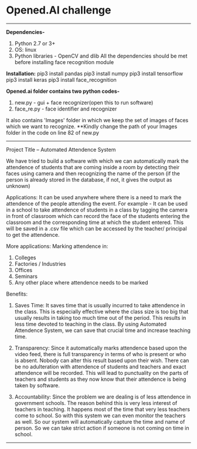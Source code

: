 # Opened.AI challenge
*******************************************************************************************
**Dependencies-**
1. Python 2.7 or 3+
2. OS: linux
3. Python libraries - OpenCV and dlib
All the dependencies should be met before installing face recognition module

**Installation:**
pip3 install pandas
pip3 install numpy
pip3 install tensorflow
pip3 install keras
pip3 install face_recognition

**Opened.ai folder contains two python codes-**
1. new.py - gui + face recognizer(open this to run software)
2. face_re.py - face identifier and recognizer 

It also contains 'Images' folder in which we keep the set of images of faces which we want to recognize.
**Kindly change the path of your Images folder in the code on line 82 of new.py

*****************************************************************************************
Project Title – Automated Attendence System

We have tried to build a software with which we can automatically mark the attendence of students that are coming inside a room by detecting their faces using camera and then recognizing the name of the person (if the person is already stored in the database, if not, it gives the output as unknown) 

Applications:
It can be used anywhere where there is a need to mark the attendence of the people attending the event. For example - It can be used in a school to take attendence of students in a class by tagging the camera in front of classroom which can record the face of the students entering the classroom and the corresponding time at which the student entered. This will be saved in a .csv file which can be accessed by the teacher/ principal to get the attendence. 

More applications:
Marking attendence in:
1. Colleges
2. Factories / Industries
3. Offices
4. Seminars
5. Any other place where attendence needs to be marked

Benefits:

1. Saves Time:
It saves time that is usually incurred to take attendence in the class. This is especially effective where the class size is too big that usually results in taking too much time out of the period. This results in less time devoted to teaching in the class. By using Automated Attendence System, we can save that crucial time and increase teaching time.

2. Transparency:
Since it automatically marks attendence based upon the video feed, there is full transparency in terms of who is present or who is absent. Nobody can alter this result based upon their wish. There can be no adulteration with attendence of students and teachers and exact attendence will be recorded. This will lead to punctuality on the parts of teachers and students as they now know that their attendence is being taken by software.

3. Accountability:
Since the problem we are dealing is of less attendence in government schools. The reason behind this is very less interest of teachers in teaching. It happens most of the time that very less teachers come to school. So with this system we can even monitor the teachers as well. So our system will automatically capture the time and name of person. So we can take strict action if someone is not coming on time in school.
***************************************************************************************************************************
